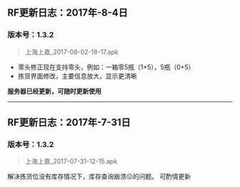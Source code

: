 ## RF更新日志：2017年-8-4日
### 版本号：1.3.2
>上海上嘉_2017-08-02-18-17.apk
    
- 零头修正现在支持零头，例如：一箱零5瓶（1+5），5瓶（0+5）
- 拣货界面修改，主要信息放大，显示更清晰

**服务器已经更新，可随时更新使用**

***

##  RF更新日志：2017年-7-31日
###  版本号：1.3.2
> 上海上嘉_2017-07-31-12-15.apk
    
解决拣货位没有库存情况下，库存查询崩溃😖的问题。
可酌情更新
